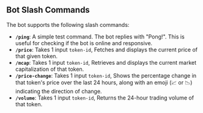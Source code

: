 ## Bot Slash Commands

The bot supports the following slash commands:

- **`/ping`**: A simple test command. The bot replies with "Pong!". This is useful for checking if the bot is online and responsive.
- **`/price`**: Takes 1 input `token-id`, Fetches and displays the current price of that given token.
- **`/mcap`**: Takes 1 input `token-id`,  Retrieves and displays the current market capitalization of that token.
- **`/price-change`**: Takes 1 input `token-id`, Shows the percentage change in that token's price over the last 24 hours, along with an emoji (📈 or 📉) indicating the direction of change.
- **`/volume`**: Takes 1 input `token-id`, Returns the 24-hour trading volume of that token.
